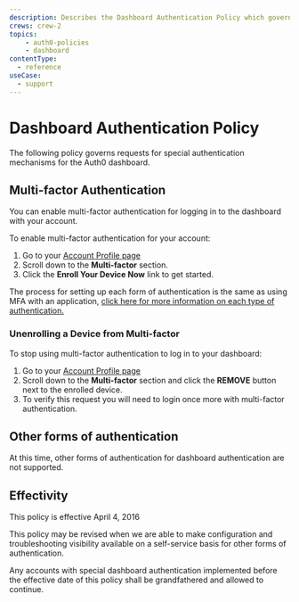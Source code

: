 ```yaml
---
description: Describes the Dashboard Authentication Policy which governs requests for special authentication mechanisms for the Auth0 dashboard.
crews: crew-2
topics:
    - auth0-policies
    - dashboard
contentType:
  - reference
useCase:
  - support
---
```


# Dashboard Authentication Policy

The following policy governs requests for special authentication mechanisms for the Auth0 dashboard.

## Multi-factor Authentication

You can enable multi-factor authentication for logging in to the dashboard with your account.

To enable multi-factor authentication for your account: 

1. Go to your [Account Profile page](${manage_url}/#/profile)
2. Scroll down to the **Multi-factor** section.
3. Click the **Enroll Your Device Now** link to get started.

The process for setting up each form of authentication is the same as using MFA with an application, [click here for more information on each type of authentication.](/mfa)

### Unenrolling a Device from Multi-factor

To stop using multi-factor authentication to log in to your dashboard:

1. Go to your [Account Profile page](${manage_url}/#/profile)
2. Scroll down to the **Multi-factor** section and click the **REMOVE** button next to the enrolled device.
3. To verify this request you will need to login once more with multi-factor authentication.

## Other forms of authentication

At this time, other forms of authentication for dashboard authentication are not supported.

## Effectivity

This policy is effective April 4, 2016

This policy may be revised when we are able to make configuration and troubleshooting visibility available on a self-service basis for other forms of authentication.

Any accounts with special dashboard authentication implemented before the effective date of this policy shall be grandfathered and allowed to continue.
